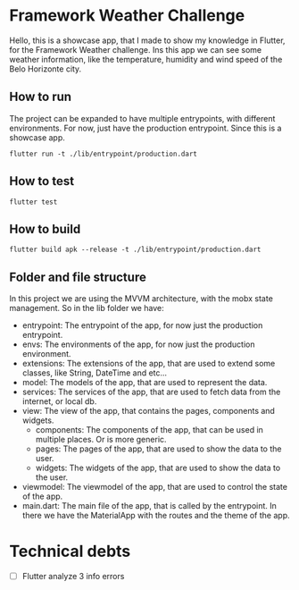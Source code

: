 # Framework Weather Challenge

Hello, this is a showcase app, that I made to show my knowledge in Flutter, for the Framework Weather
challenge.
Ins this app we can see some weather information, like the temperature, humidity and wind speed of
the Belo Horizonte city.

## How to run

The project can be expanded to have multiple entrypoints, with different environments.
For now, just have the production entrypoint. Since this is a showcase app.

`flutter run -t ./lib/entrypoint/production.dart`

## How to test

`flutter test`

## How to build

`flutter build apk --release -t ./lib/entrypoint/production.dart`

## Folder and file structure

In this project we are using the MVVM architecture, with the mobx state management. So in the lib folder we have:
- entrypoint: The entrypoint of the app, for now just the production entrypoint.
- envs: The environments of the app, for now just the production environment.
- extensions: The extensions of the app, that are used to extend some classes, like String, DateTime and etc...
- model: The models of the app, that are used to represent the data.
- services: The services of the app, that are used to fetch data from the internet, or local db.
- view: The view of the app, that contains the pages, components and widgets.
    - components: The components of the app, that can be used in multiple places. Or is more generic.
    - pages: The pages of the app, that are used to show the data to the user.
    - widgets: The widgets of the app, that are used to show the data to the user.
- viewmodel: The viewmodel of the app, that are used to control the state of the app.
- main.dart: The main file of the app, that is called by the entrypoint. In there we have the
  MaterialApp with the routes and the theme of the app.

# Technical debts

- [ ] Flutter analyze 3 info errors
